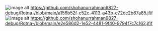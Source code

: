 ![image alt](image_url) https://github.com/shohanurrahman9827-debug/Rotna-/blob/main/a156b52f-c52c-4113-a43b-e72dc2b67a85.jfif
![image alt](image_url) https://github.com/shohanurrahman9827-debug/Rotna-/blob/main/e2e586d2-1e52-4481-9f40-9794f7c7c162.jfif
